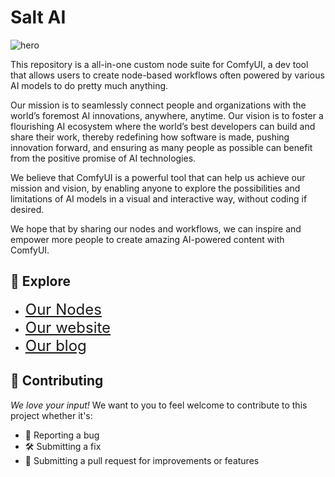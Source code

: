 # Salt AI 

![hero](https://github.com/getSaltAi/SaltAI-Open-Resources/assets/159991659/817d9b0f-5dca-4a4c-90d6-8c227d44c42e)

This repository is a all-in-one custom node suite for ComfyUI, a dev tool that allows users to create node-based workflows often powered by various AI models to do pretty much anything. 

Our mission is to seamlessly connect people and organizations with the world’s foremost AI innovations, anywhere, anytime. 
Our vision is to foster a flourishing AI ecosystem where the world’s best developers can build and share their work, thereby redefining how software is made, pushing innovation forward, and ensuring as many people as possible can benefit from the positive promise of AI technologies.

We believe that ComfyUI is a powerful tool that can help us achieve our mission and vision, by enabling anyone to explore the possibilities and limitations of AI models in a visual and interactive way, without coding if desired.

We hope that by sharing our nodes and workflows, we can inspire and empower more people to create amazing AI-powered content with ComfyUI.

## 🧭 Explore


- <font size="5">[Our Nodes](https://github.com/get-salt-AI/SaltAI/tree/main/nodes)</font>
- <font size="5">[Our website](https://getsalt.ai)</font>
- <font size="5">[Our blog](https://blog.getsalt.ai/)</font>


## 🤝 Contributing 
_We love your input!_ We want to you to feel welcome to contribute to this project whether it's:

- 🐛 Reporting a bug 
- 🛠️ Submitting a fix 
- 🚀 Submitting a pull request for improvements or features
